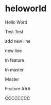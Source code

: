 # heloworld
Hello Word

Test Test

add new line

new line


In feature

In master


Master

Feature
AAA

CCCCCCCC
